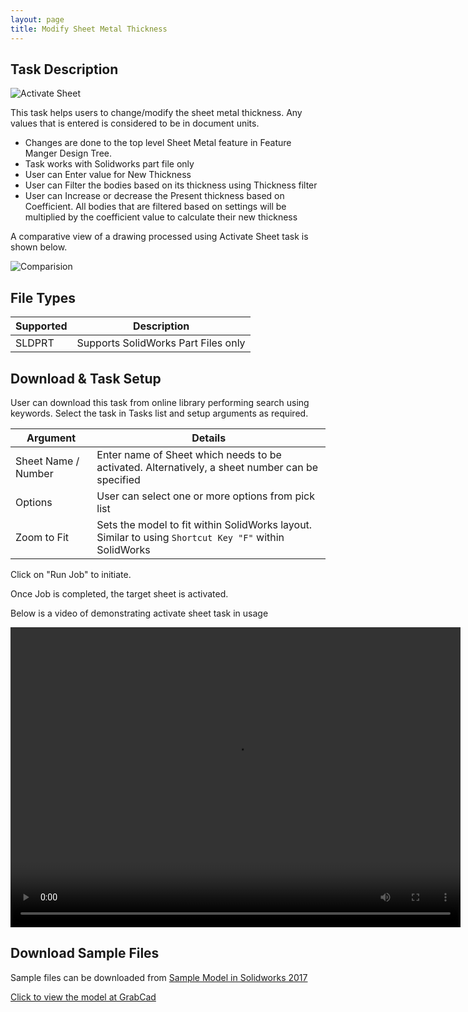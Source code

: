 ```yaml
---
layout: page
title: Modify Sheet Metal Thickness
---
```


## Task Description

![Activate Sheet](002_ActivateSheet_001.png "Activate Sheet")

This task helps users to change/modify the sheet metal thickness. Any values that is entered is considered to be in document units. 
 - Changes are done to the top level Sheet Metal feature in Feature Manger Design Tree.
 - Task works with Solidworks part file only
 - User can Enter value for New Thickness
 - User can Filter the bodies based on its thickness using Thickness filter
 - User can Increase or decrease the Present thickness based on Coefficient. All bodies that are filtered based on settings will be multiplied by the  coefficient value to calculate their new thickness


A comparative view of a drawing processed using Activate Sheet task is shown below.

![Comparision](002_ActivateSheet_002.png "Comparision between initial and final state of Solidworks Drawing")

## File Types

| Supported | Description |
| --- | --- |
| SLDPRT | Supports SolidWorks Part Files only |


## Download & Task Setup

User can download this task from online library performing search using keywords.
Select the task in Tasks list and setup arguments as required.

| Argument | Details |
| --- | --- |
| Sheet Name / Number| Enter name of Sheet which needs to be activated. Alternatively, a sheet number can be specified |
| Options | User can select one or more options from pick list |
| Zoom to Fit | Sets the model to fit within SolidWorks layout. Similar to using ```Shortcut Key "F"``` within SolidWorks |


Click on "Run Job" to initiate.

Once Job is completed, the target sheet is activated.

Below is a video of demonstrating activate sheet task in usage

<video width="720" height="480" controls>
  <source src="002_ActivateSheet.swf" type="video/mp4">
</video>


## Download Sample Files

Sample files can be downloaded from 
[Sample Model in Solidworks 2017](../000-model/SolidWorks_2017_RoboticArm.zip)

[Click to view the model at GrabCad](https://grabcad.com/library/5-dof-robot-1)
